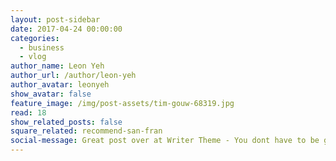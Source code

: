 ```yaml
---
layout: post-sidebar
date: 2017-04-24 00:00:00
categories:
  - business
  - vlog
author_name: Leon Yeh
author_url: /author/leon-yeh
author_avatar: leonyeh
show_avatar: false
feature_image: /img/post-assets/tim-gouw-68319.jpg
read: 18
show_related_posts: false
square_related: recommend-san-fran
social-message: Great post over at Writer Theme - You dont have to be great to get started
---
```


